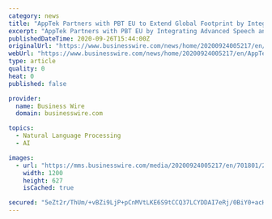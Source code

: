 ```yaml
---
category: news
title: "AppTek Partners with PBT EU to Extend Global Footprint by Integrating Advanced Speech and Translation Technologies into the SubtitleNEXT Platform"
excerpt: "AppTek Partners with PBT EU by Integrating Advanced Speech and Translation Technologies into the SubtitleNEXT Platform"
publishedDateTime: 2020-09-26T15:44:00Z
originalUrl: "https://www.businesswire.com/news/home/20200924005217/en/AppTek-Partners-with-PBT-EU-to-Extend-Global-Footprint-by-Integrating-Advanced-Speech-and-Translation-Technologies-into-the-SubtitleNEXT-Platform"
webUrl: "https://www.businesswire.com/news/home/20200924005217/en/AppTek-Partners-with-PBT-EU-to-Extend-Global-Footprint-by-Integrating-Advanced-Speech-and-Translation-Technologies-into-the-SubtitleNEXT-Platform"
type: article
quality: 0
heat: 0
published: false

provider:
  name: Business Wire
  domain: businesswire.com

topics:
  - Natural Language Processing
  - AI

images:
  - url: "https://mms.businesswire.com/media/20200924005217/en/701801/23/AppTek-logo-blue-500x180.jpg"
    width: 1200
    height: 627
    isCached: true

secured: "5eZt2r/ThUm/+vBZi9LjP+pCnMVtLKE6S9tCCQ37LCYDDAI7eRj/0BiY0+acHgZHtF2/OLXT66a7iY+KsEBMWPtd4Qlw4YQIWz9Q1DzsMSulTpTzkQWYq9XY2MDlgw1STj5HffSQKe1NlvuXnLpP/rKcVtr3dg0CXyTwsKISj6Jf6J+apVCYzkTraQ9OrnXUggxvkegTI4pdDi2ECInbrAsqGJgZaB/IduHNJBrtaBGaEubU7iyPJzYMo7EyPzD8z6VMNK1wwoGo5cqaTA99Q00zLtgH5q+km6XyFgLCSykbcJzsH1+bFUAzCQ15BQn48alYB+I2jvthG0geaTvZUCnBD0I1ySgdroSXE81JiPs=;0Lntd43irdny4TMbegUW5w=="
---
```


